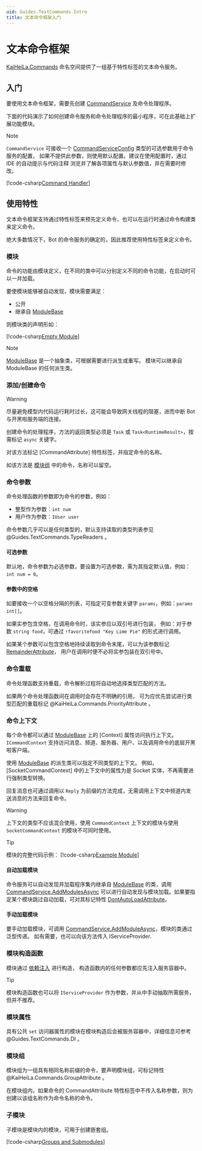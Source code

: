 ```yaml
---
uid: Guides.TextCommands.Intro
title: 文本命令框架入门
---
```


# 文本命令框架

[KaiHeiLa.Commands](xref:KaiHeiLa.Commands) 命名空间提供了一组基于特性标签的文本命令服务。

## 入门

要使用文本命令框架，需要先创建 [CommandService] 及命令处理程序。

下面的代码演示了如何创建命令服务和命令处理程序的最小程序，可在此基础上扩展功能模块。

> [!NOTE]
> `CommandService` 可接收一个 [CommandServiceConfig] 类型的可选参数用于命令服务的配置，
> 如果不提供此参数，则使用默认配置。建议在使用配置时，通过 IDE 的自动提示与代码注释
> 浏览并了解各项属性与默认参数值，并在需要时修改。

[!code-csharp[Command Handler](samples/intro/command_handler.cs)]

[CommandService]: xref:KaiHeiLa.Commands.CommandService
[CommandServiceConfig]: xref:KaiHeiLa.Commands.CommandServiceConfig

## 使用特性

文本命令框架支持通过特性标签来预先定义命令，也可以在运行时通过命令构建类来定义命令。

绝大多数情况下，Bot 的命令服务的确定的，因此推荐使用特性标签来定义命令。

### 模块

命令的功能由模块定义，在不同的类中可以分别定义不同的命令功能，在启动时可以一并加载。

要使模块能够被自动发现，模块需要满足：

- 公开
- 继承自 [ModuleBase]

则模块类的声明形如：

[!code-csharp[Empty Module](samples/intro/empty-module.cs)]

> [!NOTE]
> [ModuleBase] 是一个抽象类，可根据需要进行派生或重写。
> 模块可以继承自 ModuleBase 的任何派生类。

[ModuleBase]: xref:KaiHeiLa.Commands.ModuleBase`1

### 添加/创建命令

> [!WARNING]
> 尽量避免模型内代码运行耗时过长，这可能会导致网关线程的阻塞，进而中断 Bot 与开黑啦服务端的连接。

创建命令的处理程序，方法的返回类型必须是 `Task` 或 `Task<RuntimeResult>`，按需标记 `async` 关键字。

对该方法标记 [CommandAttribute] 特性标签，并指定命令的名称。

如该方法是 [模块组](#模块组) 中的命令，名称可以留空。

### 命令参数

命令处理函数的参数即为命令的参数，例如：

- 整型作为参数：`int num`
- 用户作为参数：`IUser user`

命令参数几乎可以是任何类型的，默认支持读取的类型列表参见 @Guides.TextCommands.TypeReaders 。

#### 可选参数

默认地，命令参数为必选参数，要设置为可选参数，需为其指定默认值，例如：`int num = 0`。

#### 参数中的空格

如要接收一个以空格分隔的列表，可指定可变参数关键字 `params`，例如：`params int[]`。

如果实参包含空格，在调用命令时，该实参应以双引号进行包装，
例如：对于参数 `string food`，可通过 `!favoritefood "Key Lime Pie"` 的形式进行调用。

如果某个参数可以包含空格地持续读取到命令末尾，可以为该参数标记 [RemainderAttribute]，
用户在调用时便不必将实参包装在双引号中。

[RemainderAttribute]: xref:KaiHeiLa.Commands.RemainderAttribute

### 命令重载

命令处理函数支持重载，命令解析过程将自动地选择类型匹配的方法。

如果两个命令处理函数间在调用时会存在不明确的引用，
可为应优先尝试进行类型匹配的重载标记 @KaiHeiLa.Commands.PriorityAttribute 。

### 命令上下文

每个命令都可以通过 [ModuleBase] 上的 [Context] 属性访问执行上下文。
`ICommandContext` 支持访问消息、频道、服务器、用户、以及调用命令的底层开黑啦客户端。

使用 [ModuleBase] 的派生类可以指定不同类型的上下文。
例如，[SocketCommandContext] 中的上下文中的属性为是 Socket 实体，不再需要进行强制类型转换。

回复消息也可通过调用以 `Reply` 为前缀的方法完成，无需调用上下文中频道内发送消息的方法来回复命令。

> [!WARNING]
> 上下文的类型不应该混合使用，使用 `CommandContext` 上下文的模块与使用 `SocketCommandContext` 
> 的模块不可同时使用。

> [!TIP]
> 模块的完整代码示例：
> [!code-csharp[Example Module](samples/intro/module.cs)]

#### 自动加载模块

命令服务可以自动发现并加载程序集内继承自 [ModuleBase] 的类，调用 [CommandService.AddModulesAsync]
可以进行自动发现与模块加载。如果要指定某个模块跳过自动加载，可对其标记特性 [DontAutoLoadAttribute]。

[DontAutoLoadAttribute]: xref:KaiHeiLa.Commands.DontAutoLoadAttribute
[CommandService.AddModulesAsync]: xref:KaiHeiLa.Commands.CommandService.AddModulesAsync*

#### 手动加载模块

要手动加载模块，可调用 [CommandService.AddModuleAsync]，模块的类通过泛型传递。
如有需要，也可以向该方法传入 IServiceProvider.

[CommandService.AddModuleAsync]: xref:KaiHeiLa.Commands.CommandService.AddModuleAsync*

### 模块构造函数

模块通过 [依赖注入](xref:Guides.TextCommands.DI) 进行构造，
构造函数内的任何参数都应先注入服务容器中。

> [!TIP]
> 模块构造函数也可以将 `IServiceProvider` 作为参数，并从中手动抽取所需服务，但并不推荐。

### 模块属性

具有公共 `set` 访问器属性的模块在模块构造后会被服务容器中，详细信息可参考 @Guides.TextCommands.DI 。

### 模块组

模块组为一组具有相同名称前缀的命令，要声明模块组，可标记特性 @KaiHeiLa.Commands.GroupAttribute 。

在模块组内，如果命令的 CommandAttribute 特性标签中不传入名称参数，则为创建以该组名称作为命令名称的命令。

### 子模块

子模块是模块内的模块，可用于创建嵌套组。

[!code-csharp[Groups and Submodules](samples/intro/groups.cs)]